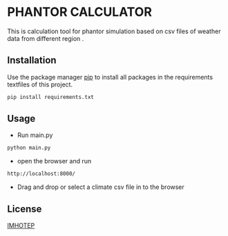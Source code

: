# PHANTOR CALCULATOR

This is calculation tool for phantor simulation based on csv files of weather data from different region .

## Installation

Use the package manager [pip](https://pip.pypa.io/en/stable/) to install all packages in the requirements textfiles of this project.

```python
pip install requirements.txt
```

## Usage
- Run main.py
```bash
python main.py

```
- open the browser and run
```bash
http://localhost:8000/

```
- Drag and drop or select a climate csv file in to the browser


## License
[IMHOTEP](https://imhotep.industries/)